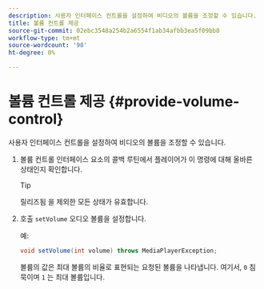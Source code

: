 ```yaml
---
description: 사용자 인터페이스 컨트롤을 설정하여 비디오의 볼륨을 조정할 수 있습니다.
title: 볼륨 컨트롤 제공
source-git-commit: 02ebc3548a254b2a6554f1ab34afbb3ea5f09bb8
workflow-type: tm+mt
source-wordcount: '98'
ht-degree: 0%

---
```


# 볼륨 컨트롤 제공 {#provide-volume-control}

사용자 인터페이스 컨트롤을 설정하여 비디오의 볼륨을 조정할 수 있습니다.

1. 볼륨 컨트롤 인터페이스 요소의 콜백 루틴에서 플레이어가 이 명령에 대해 올바른 상태인지 확인합니다.

   >[!TIP]
   >
   >릴리즈됨 을 제외한 모든 상태가 유효합니다.

1. 호출 `setVolume` 오디오 볼륨을 설정합니다.

   예:

   ```java
   void setVolume(int volume) throws MediaPlayerException;
   ```

   볼륨의 값은 최대 볼륨의 비율로 표현되는 요청된 볼륨을 나타냅니다. 여기서, `0` 침묵이며 `1` 는 최대 볼륨입니다.
